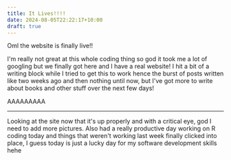 ```yaml
---
title: It Lives!!!!
date: 2024-08-05T22:22:17+10:00
draft: true
---
```

Oml the website is finally live!!

I'm really not great at this whole coding thing so god it took me a lot of googling but we finally got here and I have a real website! I hit a bit of a writing block while I tried to get this to work hence the burst of posts written like two weeks ago and then nothing until now, but I've got more to write about books and other stuff over the next few days!

AAAAAAAAA

---

Looking at the site now that it's up properly and with a critical eye, god I need to add more pictures. Also had a really productive day working on R coding today and things that weren't working last week finally clicked into place, I guess today is just a lucky day for my software development skills hehe
